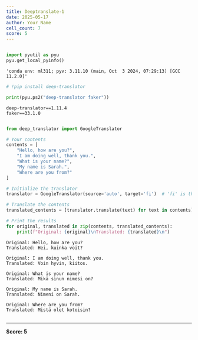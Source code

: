 ```yaml
---
title: Deeptranslate-1
date: 2025-05-17
author: Your Name
cell_count: 7
score: 5
---
```


```python

```


```python
import pyutil as pyu
pyu.get_local_pyinfo()
```




    'conda env: ml311; pyv: 3.11.10 (main, Oct  3 2024, 07:29:13) [GCC 11.2.0]'




```python
# !pip install deep-translator
```


```python
print(pyu.ps2("deep-translator faker"))
```

    deep-translator==1.11.4
    faker==33.1.0
    



```python

```


```python
from deep_translator import GoogleTranslator

# Your contents
contents = [
    "Hello, how are you?",
    "I am doing well, thank you.",
    "What is your name?",
    "My name is Sarah.",
    "Where are you from?"
]

# Initialize the translator
translator = GoogleTranslator(source='auto', target='fi')  # 'fi' is the language code for Finnish

# Translate the contents
translated_contents = [translator.translate(text) for text in contents]

# Print the results
for original, translated in zip(contents, translated_contents):
    print(f"Original: {original}\nTranslated: {translated}\n")
```

    Original: Hello, how are you?
    Translated: Hei, kuinka voit?
    
    Original: I am doing well, thank you.
    Translated: Voin hyvin, kiitos.
    
    Original: What is your name?
    Translated: Mikä sinun nimesi on?
    
    Original: My name is Sarah.
    Translated: Nimeni on Sarah.
    
    Original: Where are you from?
    Translated: Mistä olet kotoisin?
    



```python

```


---
**Score: 5**